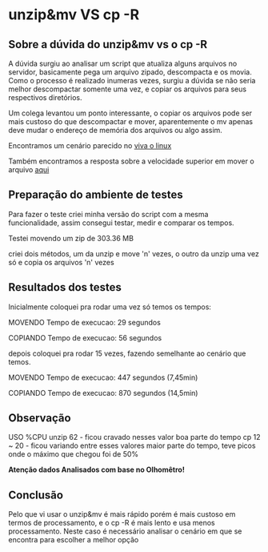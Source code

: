 # unzip&mv VS cp -R

## Sobre a dúvida do unzip&mv vs o cp -R

A dúvida surgiu ao analisar um script que atualiza alguns arquivos no servidor, basicamente pega um arquivo zipado, descompacta e os movia. Como o processo é realizado inumeras vezes, surgiu a dúvida se não seria melhor descompactar somente uma vez, e copiar os arquivos para seus respectivos diretórios.

Um colega levantou um ponto interessante, o copiar os arquivos pode ser mais custoso do que descompactar e mover, aparentemente o mv apenas deve mudar o endereço de memória dos arquivos ou algo assim.

Encontramos um cenário parecido no [viva o linux](https://www.vivaolinux.com.br/topico/Duvidas-em-Geral/Descompactar-e-mais-rapido-que-copiar-e-colar)

Também encontramos a resposta sobre a velocidade superior em mover o arquivo [aqui](https://littleoak.wordpress.com/2009/02/19/quem-e-mais-rapido-o-mv-ou-cp-para-manipular-um-arquivo-de-um-lugar-para-outro/)

## Preparação do ambiente de testes

Para fazer o teste criei minha versão do script com a mesma funcionalidade, assim consegui testar, medir e comparar os tempos.

Testei movendo um zip de 303.36 MB

criei dois métodos, um da unzip e move 'n' vezes, o outro da unzip uma vez só e copia os arquivos 'n' vezes

## Resultados dos testes

Inicialmente coloquei pra rodar uma vez só temos os tempos:

MOVENDO
Tempo de execucao: 29 segundos

COPIANDO
Tempo de execucao: 56 segundos

depois coloquei pra rodar 15 vezes, fazendo semelhante ao cenário que temos.

MOVENDO
Tempo de execucao: 447 segundos (7,45min)

COPIANDO
Tempo de execucao: 870 segundos (14,5min)

## Observação

USO %CPU
unzip 62 - ficou cravado nesses valor boa parte do tempo
cp 12 ~ 20 - ficou variando entre esses valores maior parte do tempo, teve picos onde o máximo que chegou foi de 50%

**Atenção dados Analisados com base no Olhomêtro!**

## Conclusão

Pelo que vi usar o unzip&mv é mais rápido porém é mais custoso em termos de processamento, e o cp -R é mais lento e usa menos processamento. Neste caso é necessário analisar o cenário em que se encontra para escolher a melhor opção